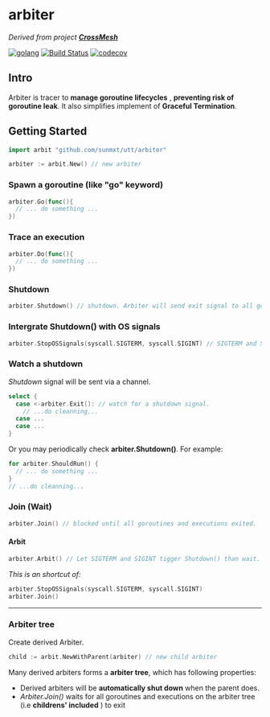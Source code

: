 # arbiter

*Derived from project [**CrossMesh**](https://github.com/Sunmxt/utt)*


[![golang](https://img.shields.io/badge/golang->%3D1.9-blue)](https://golang.org/)
[![Build Status](https://travis-ci.com/Sunmxt/arbiter.svg?branch=master)](https://travis-ci.com/Sunmxt/arbiter)
[![codecov](https://codecov.io/gh/Sunmxt/arbiter/branch/master/graph/badge.svg)](https://codecov.io/gh/Sunmxt/arbiter)

## Intro

Arbiter is tracer to **manage goroutine lifecycles** , **preventing risk of goroutine leak**. It also simplifies implement of **Graceful Termination**.



## Getting Started

```go
import arbit "github.com/sunmxt/utt/arbiter"
```

```go
arbiter := arbit.New() // new arbiter
```



### Spawn a goroutine (like "go" keyword)

```go
arbiter.Go(func(){
  // ... do something ...
})
```

### Trace an execution

```go
arbiter.Do(func(){
  // ... do something ...
})
```



### Shutdown

```go
arbiter.Shutdown() // shutdown. Arbiter will send exit signal to all goroutines and executions. 
```

### Intergrate Shutdown() with OS signals

```go
arbiter.StopOSSignals(syscall.SIGTERM, syscall.SIGINT) // SIGTERM and SIGINT will tigger Shutdown().
```

### Watch a shutdown

*Shutdown* signal will be sent via a channel.

```go
select {
  case <-arbiter.Exit(): // watch for a shutdown signal.
    // ...do cleanning...
  case ...
  case ...
}
```

Or you may periodically check **arbiter.Shutdown()**. For example: 

```go
for arbiter.ShouldRun() {
  // ... do something ...
}
// ...do cleanning...
```



### Join (Wait)

```go
arbiter.Join() // blocked until all goroutines and executions exited.
```

#### Arbit

```go
arbiter.Arbit() // Let SIGTERM and SIGINT tigger Shutdown() than wait.
```

*This is an shortcut of:*

```go
arbiter.StopOSSignals(syscall.SIGTERM, syscall.SIGINT)
arbiter.Join()
```



---

### Arbiter tree

Create derived Arbiter.

```go
child := arbit.NewWithParent(arbiter) // new child arbiter
```

Many derived arbiters forms a **arbiter tree**, which has following properties:

- Derived arbiters will be **automatically shut down** when the parent does.
- *Arbiter.Join()* waits for all goroutines and executions on the arbiter tree (i.e **childrens' included** ) to exit



